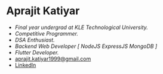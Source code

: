 # Aprajit Katiyar
- *Final year undergrad at KLE Technological University.*
- *Competitive Programmer.*
- *DSA Enthusiast.*
- *Backend Web Developer [ NodeJS ExpressJS MongoDB ]*
- *Flutter Developer.*
- aprajit.katiyar1999@gmail.com
- [LinkedIn](https://www.linkedin.com/in/AprajitKatiyar/)


<!--
**AprajitKatiyar/AprajitKatiyar** is a ✨ _special_ ✨ repository because its `README.md` (this file) appears on your GitHub profile.

Here are some ideas to get you started:

- 🔭 I’m currently working on ...
- 🌱 I’m currently learning ...
- 👯 I’m looking to collaborate on ...
- 🤔 I’m looking for help with ...
- 💬 Ask me about ...
- 📫 How to reach me: ...
- 😄 Pronouns: ...
- ⚡ Fun fact: ...
-->
